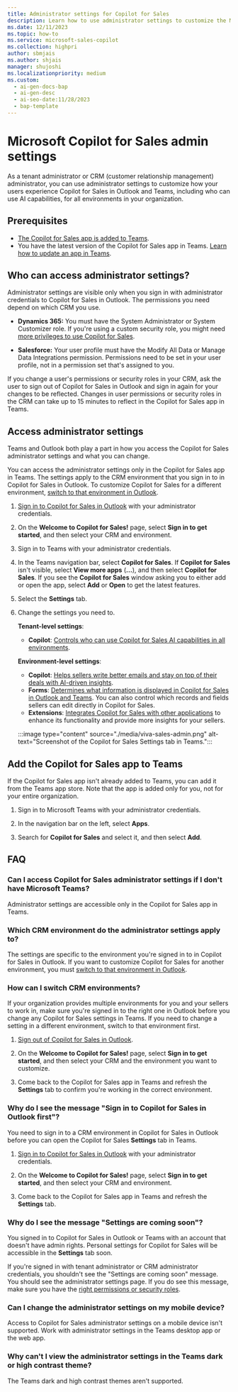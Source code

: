 ```yaml
---
title: Administrator settings for Copilot for Sales
description: Learn how to use administrator settings to customize the Microsoft Copilot for Sales experience in Outlook and Teams.
ms.date: 12/11/2023
ms.topic: how-to
ms.service: microsoft-sales-copilot
ms.collection: highpri
author: sbmjais
ms.author: shjais
manager: shujoshi
ms.localizationpriority: medium
ms.custom:
  - ai-gen-docs-bap
  - ai-gen-desc
  - ai-seo-date:11/28/2023
  - bap-template
---
```


# Microsoft Copilot for Sales admin settings

As a tenant administrator or CRM (customer relationship management) administrator, you can use administrator settings to customize how your users experience Copilot for Sales in Outlook and Teams, including who can use AI capabilities, for all environments in your organization.

## Prerequisites

- [The Copilot for Sales app is added to Teams](#add-the-copilot-for-sales-app-to-teams).
- You have the latest version of the Copilot for Sales app in Teams. [Learn how to update an app in Teams](https://support.microsoft.com/office/update-an-app-in-teams-3d53d136-5c5d-4dfa-9602-01e6fdd8015b).

## Who can access administrator settings?

Administrator settings are visible only when you sign in with administrator credentials to Copilot for Sales in Outlook. The permissions you need depend on which CRM you use.

- **Dynamics 365:** You must have the System Administrator or System Customizer role. If you're using a custom security role, you might need [more privileges to use Copilot for Sales](install-viva-sales.md#additional-privileges-required-for-dynamics-365-customers).

- **Salesforce:** Your user profile must have the Modify All Data or Manage Data Integrations permission. Permissions need to be set in your user profile, not in a permission set that's assigned to you.

If you change a user's permissions or security roles in your CRM, ask the user to sign out of Copilot for Sales in Outlook and sign in again for your changes to be reflected. Changes in user permissions or security roles in the CRM can take up to 15 minutes to reflect in the Copilot for Sales app in Teams.

## Access administrator settings

Teams and Outlook both play a part in how you access the Copilot for Sales administrator settings and what you can change.

You can access the administrator settings only in the Copilot for Sales app in Teams. The settings apply to the CRM environment that you sign in to in Copilot for Sales in Outlook. To customize Copilot for Sales for a different environment, [switch to that environment in Outlook](#how-can-i-switch-crm-environments).

1. [Sign in to Copilot for Sales in Outlook](use-sales-copilot-outlook.md) with your administrator credentials.

1. On the **Welcome to Copilot for Sales!** page, select **Sign in to get started**, and then select your CRM and environment.

1. Sign in to Teams with your administrator credentials.

1. In the Teams navigation bar, select **Copilot for Sales**. If **Copilot for Sales** isn't visible, select **View more apps** (**&hellip;**), and then select **Copilot for Sales**. If you see the **Copilot for Sales** window asking you to either add or open the app, select **Add** or **Open** to get the latest features.

1. Select the **Settings** tab.

1. Change the settings you need to.

    **Tenant-level settings**:

      - **Copilot**: [Controls who can use Copilot for Sales AI capabilities in all environments](./suggested-replies.md#turn-on-copilot-ai-features-for-your-organization).

    **Environment-level settings**:

      - **Copilot**: [Helps sellers write better emails and stay on top of their deals with AI-driven insights](suggested-replies.md#turn-on-copilot-ai-features-in-your-environment).
      - **Forms**: [Determines what information is displayed in Copilot for Sales in Outlook and Teams](customize-forms-and-fields.md). You can also control which records and fields sellers can edit directly in Copilot for Sales.
      - **Extensions**: [Integrates Copilot for Sales with other applications](use-extensions.md) to enhance its functionality and provide more insights for your sellers.

    :::image type="content" source="./media/viva-sales-admin.png" alt-text="Screenshot of the Copilot for Sales Settings tab in Teams.":::

## Add the Copilot for Sales app to Teams

If the Copilot for Sales app isn't already added to Teams, you can add it from the Teams app store. Note that the app is added only for you, not for your entire organization.

1. Sign in to Microsoft Teams with your administrator credentials.

2. In the navigation bar on the left, select **Apps**.

3. Search for **Copilot for Sales** and select it, and then select **Add**.

## FAQ

### Can I access Copilot for Sales administrator settings if I don't have Microsoft Teams?

Administrator settings are accessible only in the Copilot for Sales app in Teams.

### Which CRM environment do the administrator settings apply to?

The settings are specific to the environment you're signed in to in Copilot for Sales in Outlook. If you want to customize Copilot for Sales for another environment, you must [switch to that environment in Outlook](#how-can-i-switch-crm-environments).

### How can I switch CRM environments?

If your organization provides multiple environments for you and your sellers to work in, make sure you're signed in to the right one in Outlook before you change any Copilot for Sales settings in Teams. If you need to change a setting in a different environment, switch to that environment first.

1. [Sign out of Copilot for Sales in Outlook](sign-out-sales-copilot.md).

1. On the **Welcome to Copilot for Sales!** page, select **Sign in to get started**, and then select your CRM and the environment you want to customize.

1. Come back to the Copilot for Sales app in Teams and refresh the **Settings** tab to confirm you're working in the correct environment.

### Why do I see the message "Sign in to Copilot for Sales in Outlook first"?

You need to sign in to a CRM environment in Copilot for Sales in Outlook before you can open the Copilot for Sales **Settings** tab in Teams.

1. [Sign in to Copilot for Sales in Outlook](use-sales-copilot-outlook.md) with your administrator credentials.

1. On the **Welcome to Copilot for Sales!** page, select **Sign in to get started**, and then select your CRM and environment.

1. Come back to the Copilot for Sales app in Teams and refresh the **Settings** tab.

### Why do I see the message "Settings are coming soon"?

You signed in to Copilot for Sales in Outlook or Teams with an account that doesn't have admin rights. Personal settings for Copilot for Sales will be accessible in the **Settings** tab soon.

If you're signed in with tenant administrator or CRM administrator credentials, you shouldn't see the "Settings are coming soon" message. You should see the administrator settings page. If you do see this message, make sure you have the [right permissions or security roles](#who-can-access-administrator-settings).

### Can I change the administrator settings on my mobile device?

Access to Copilot for Sales administrator settings on a mobile device isn't supported. Work with administrator settings in the Teams desktop app or the web app.

### Why can't I view the administrator settings in the Teams dark or high contrast theme?

The Teams dark and high contrast themes aren't supported.
